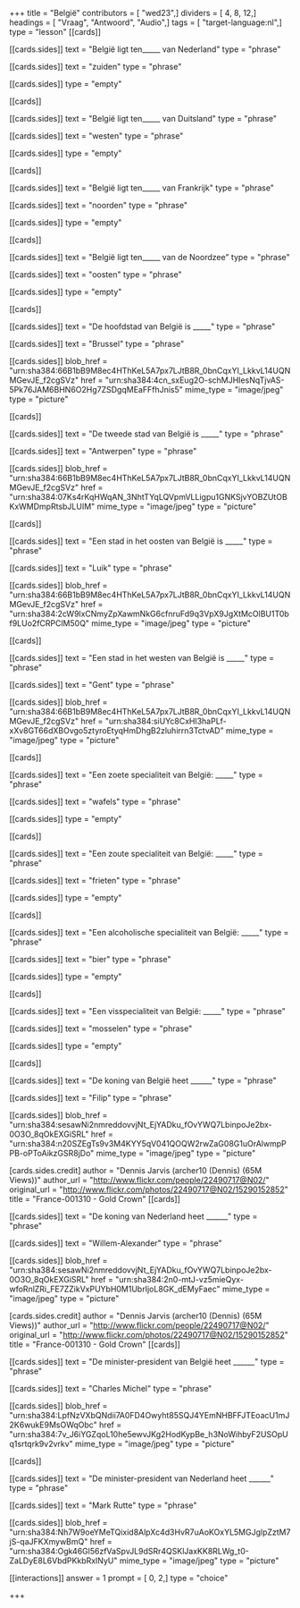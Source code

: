 +++
title = "België"
contributors = [ "wed23",]
dividers = [ 4, 8, 12,]
headings = [ "Vraag", "Antwoord", "Audio",]
tags = [ "target-language:nl",]
type = "lesson"
[[cards]]

[[cards.sides]]
text = "België ligt ten_____ van Nederland"
type = "phrase"

[[cards.sides]]
text = "zuiden"
type = "phrase"

[[cards.sides]]
type = "empty"

[[cards]]

[[cards.sides]]
text = "België ligt ten_____ van Duitsland"
type = "phrase"

[[cards.sides]]
text = "westen"
type = "phrase"

[[cards.sides]]
type = "empty"

[[cards]]

[[cards.sides]]
text = "België ligt ten_____ van Frankrijk"
type = "phrase"

[[cards.sides]]
text = "noorden"
type = "phrase"

[[cards.sides]]
type = "empty"

[[cards]]

[[cards.sides]]
text = "België ligt ten_____ van de Noordzee"
type = "phrase"

[[cards.sides]]
text = "oosten"
type = "phrase"

[[cards.sides]]
type = "empty"

[[cards]]

[[cards.sides]]
text = "De hoofdstad van België is _____"
type = "phrase"

[[cards.sides]]
text = "Brussel"
type = "phrase"

[[cards.sides]]
blob_href = "urn:sha384:66B1bB9M8ec4HThKeL5A7px7LJtB8R_0bnCqxYI_LkkvL14UQNMGevJE_f2cgSVz"
href = "urn:sha384:4cn_sxEug2O-schMJHIesNqTjvAS-5Pk76JAM6BHN6O2Hg7ZSDgqMEaFFfhJnis5"
mime_type = "image/jpeg"
type = "picture"

[[cards]]

[[cards.sides]]
text = "De tweede stad van België is _____"
type = "phrase"

[[cards.sides]]
text = "Antwerpen"
type = "phrase"

[[cards.sides]]
blob_href = "urn:sha384:66B1bB9M8ec4HThKeL5A7px7LJtB8R_0bnCqxYI_LkkvL14UQNMGevJE_f2cgSVz"
href = "urn:sha384:07Ks4rKqHWqAN_3NhtTYqLQVpmVLLigpu1GNKSjvYOBZUtOBKxWMDmpRtsbJLUIM"
mime_type = "image/jpeg"
type = "picture"

[[cards]]

[[cards.sides]]
text = "Een stad in het oosten van België is _____"
type = "phrase"

[[cards.sides]]
text = "Luik"
type = "phrase"

[[cards.sides]]
blob_href = "urn:sha384:66B1bB9M8ec4HThKeL5A7px7LJtB8R_0bnCqxYI_LkkvL14UQNMGevJE_f2cgSVz"
href = "urn:sha384:2cW9lxCNmyZpXawmNkG6cfnruFd9q3VpX9JgXtMcOlBU1T0bf9LUo2fCRPClM50Q"
mime_type = "image/jpeg"
type = "picture"

[[cards]]

[[cards.sides]]
text = "Een stad in het westen van België is _____"
type = "phrase"

[[cards.sides]]
text = "Gent"
type = "phrase"

[[cards.sides]]
blob_href = "urn:sha384:66B1bB9M8ec4HThKeL5A7px7LJtB8R_0bnCqxYI_LkkvL14UQNMGevJE_f2cgSVz"
href = "urn:sha384:siUYc8CxHl3haPLf-xXv8GT66dXBOvgo5ztyroEtyqHmDhgB2zluhirrn3TctvAD"
mime_type = "image/jpeg"
type = "picture"

[[cards]]

[[cards.sides]]
text = "Een zoete specialiteit van België: _____"
type = "phrase"

[[cards.sides]]
text = "wafels"
type = "phrase"

[[cards.sides]]
type = "empty"

[[cards]]

[[cards.sides]]
text = "Een zoute specialiteit van België: _____"
type = "phrase"

[[cards.sides]]
text = "frieten"
type = "phrase"

[[cards.sides]]
type = "empty"

[[cards]]

[[cards.sides]]
text = "Een alcoholische specialiteit van België: _____"
type = "phrase"

[[cards.sides]]
text = "bier"
type = "phrase"

[[cards.sides]]
type = "empty"

[[cards]]

[[cards.sides]]
text = "Een visspecialiteit van België: _____"
type = "phrase"

[[cards.sides]]
text = "mosselen"
type = "phrase"

[[cards.sides]]
type = "empty"

[[cards]]

[[cards.sides]]
text = "De koning van België heet ______"
type = "phrase"

[[cards.sides]]
text = "Filip"
type = "phrase"

[[cards.sides]]
blob_href = "urn:sha384:sesawNi2nmreddovvjNt_EjYADku_fOvYWQ7LbinpoJe2bx-0O3O_8qOkEXGiSRL"
href = "urn:sha384:n20SZEgTs9v3M4KYY5qV041QOQW2rwZaG08G1uOrAlwmpPPB-oPToAikzGSR8jDo"
mime_type = "image/jpeg"
type = "picture"

[cards.sides.credit]
author = "Dennis Jarvis (archer10 (Dennis) (65M Views))"
author_url = "http://www.flickr.com/people/22490717@N02/"
original_url = "http://www.flickr.com/photos/22490717@N02/15290152852"
title = "France-001310 - Gold Crown"
[[cards]]

[[cards.sides]]
text = "De koning van Nederland heet ______"
type = "phrase"

[[cards.sides]]
text = "Willem-Alexander"
type = "phrase"

[[cards.sides]]
blob_href = "urn:sha384:sesawNi2nmreddovvjNt_EjYADku_fOvYWQ7LbinpoJe2bx-0O3O_8qOkEXGiSRL"
href = "urn:sha384:2n0-mtJ-vz5mieQyx-wfoRnlZRi_FE7ZZikVxPUYbH0M1UbrIjoL8GK_dEMyFaec"
mime_type = "image/jpeg"
type = "picture"

[cards.sides.credit]
author = "Dennis Jarvis (archer10 (Dennis) (65M Views))"
author_url = "http://www.flickr.com/people/22490717@N02/"
original_url = "http://www.flickr.com/photos/22490717@N02/15290152852"
title = "France-001310 - Gold Crown"
[[cards]]

[[cards.sides]]
text = "De minister-president van België heet ______"
type = "phrase"

[[cards.sides]]
text = "Charles Michel"
type = "phrase"

[[cards.sides]]
blob_href = "urn:sha384:LpfNzVXbQNdii7A0FD4Owyht85SQJ4YEmNHBFFJTEoacU1mJ2K6wukE9MsOWqObc"
href = "urn:sha384:7v_J6iYGZqoL10he5ewvJKg2HodKypBe_h3NoWihbyF2USOpUq1srtqrk9v2vrkv"
mime_type = "image/jpeg"
type = "picture"

[[cards]]

[[cards.sides]]
text = "De minister-president van Nederland heet ______"
type = "phrase"

[[cards.sides]]
text = "Mark Rutte"
type = "phrase"

[[cards.sides]]
blob_href = "urn:sha384:Nh7W9oeYMeTQixid8AlpXc4d3HvR7uAoKOxYL5MGJglpZztM7jS-qaJFKXmywBmQ"
href = "urn:sha384:Ogk46Gl56zfVaSpvJL9dSRr4QSKlJaxKK8RLWg_t0-ZaLDyE8L6VbdPKkbRxINyU"
mime_type = "image/jpeg"
type = "picture"

[[interactions]]
answer = 1
prompt = [ 0, 2,]
type = "choice"

+++
